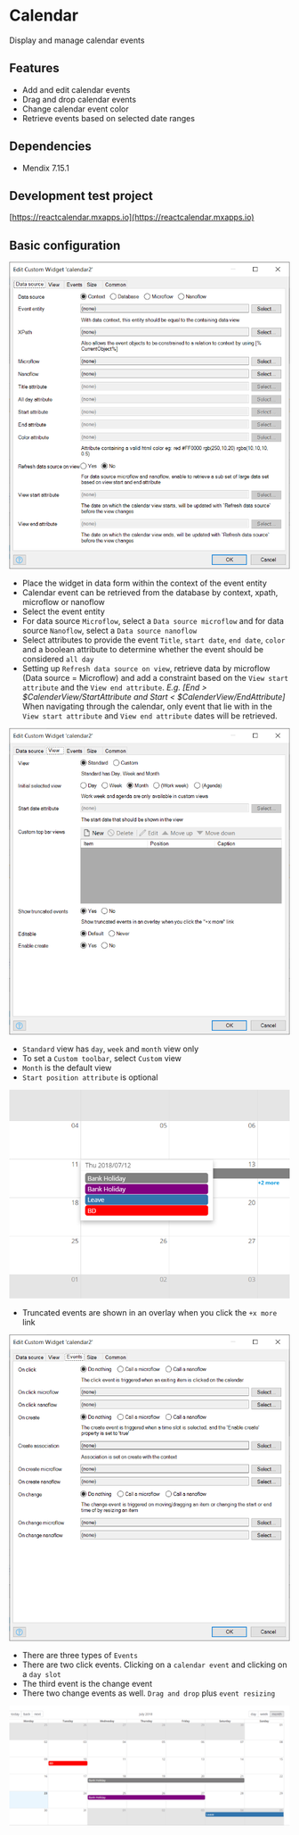 # Calendar

Display and manage calendar events

## Features

-   Add and edit calendar events
-   Drag and drop calendar events
-   Change calendar event color
-   Retrieve events based on selected date ranges

## Dependencies

-   Mendix 7.15.1

## Development test project

[https://reactcalendar.mxapps.io](https://reactcalendar.mxapps.io)

## Basic configuration

![CalendarProperties](./assets/Datasource.png)

-   Place the widget in data form within the context of the event entity
-   Calendar event can be retrieved from the database by context, xpath, microflow or nanoflow
-   Select the event entity
-   For data source `Microflow`, select a `Data source microflow` and for data source `Nanoflow`, select a
    `Data source nanoflow`
-   Select attributes to provide the event `Title`, `start date`, `end date`, `color` and a boolean attribute to
    determine whether the event should be considered `all day`
-   Setting up `Refresh data source on view`, retrieve data by microflow (Data source = Microflow) and add a constraint
    based on the `View start attribute` and the `View end attribute`. _E.g. [End > $CalenderView/StartAttribute and
    Start < $CalenderView/EndAttribute]_ When navigating through the calendar, only event that lie with in the
    `View start attribute` and `View end attribute` dates will be retrieved.

![CalendarProperties](./assets/Appearance.png)

-   `Standard` view has `day`, `week` and `month` view only
-   To set a `Custom toolbar`, select `Custom` view
-   `Month` is the default view
-   `Start position attribute` is optional

![CalendarProperties](./assets/TruncatedEvents.png)

-   Truncated events are shown in an overlay when you click the `+x more` link

![CalendarProperties](./assets/Events.png)

-   There are three types of `Events`
-   There are two click events. Clicking on a `calendar event` and clicking on a `day slot`
-   The third event is the change event
-   There two change events as well. `Drag and drop` plus `event resizing`

![CalendarProperties](./assets/DragAndDrop.gif)
